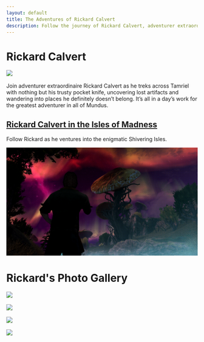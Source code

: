 ```yaml
---
layout: default
title: The Adventures of Rickard Calvert
description: Follow the journey of Rickard Calvert, adventurer extraordinaire!
---
```

# Rickard Calvert
![](https://staticdelivery.nexusmods.com/mods/1704/images/headers/52397_1725415004.jpg)

Join adventurer extraordinaire Rickard Calvert as he treks across Tamriel with nothing but his trusty pocket knife, uncovering lost artifacts and wandering into places he definitely doesn’t belong. It’s all in a day’s work for the greatest adventurer in all of Mundus.

## [Rickard Calvert in the Isles of Madness](https://tatetayloroh.github.io/TateTaylorOH/RickardCalvert/ECSS/MANIA.html)

Follow Rickard as he ventures into the enigmatic Shivering Isles.

![](https://raw.githubusercontent.com/TateTaylorOH/TateTaylorOH/main/assets/images/ECSS/Mania04.png)

# Rickard's Photo Gallery

![](https://raw.githubusercontent.com/TateTaylorOH/TateTaylorOH/refs/heads/main/assets/images/RickardCalvert/RickardMelonNose.png)

![](https://raw.githubusercontent.com/TateTaylorOH/TateTaylorOH/refs/heads/main/assets/images/RickardCalvert/RickardAlwaysHasBeen.png)

![](https://raw.githubusercontent.com/TateTaylorOH/TateTaylorOH/refs/heads/main/assets/images/RickardCalvert/RickardMexico.png)

![](https://raw.githubusercontent.com/TateTaylorOH/TateTaylorOH/refs/heads/main/assets/images/RickardCalvert/RickardYeeHaw.png)
